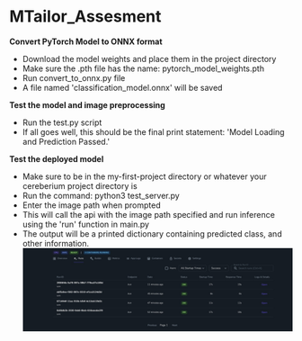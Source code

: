 # MTailor_Assesment
**Convert PyTorch Model to ONNX format**

- Download the model weights and place them in the project directory
- Make sure the .pth file has the name: pytorch_model_weights.pth
- Run convert_to_onnx.py file
- A file named 'classification_model.onnx' will be saved

**Test the model and image preprocessing**
- Run the test.py script
- If all goes well, this should be the final print statement: 'Model Loading and Prediction Passed.'

**Test the deployed model**
- Make sure to be in the my-first-project directory or whatever your cereberium project directory is
- Run the command: python3 test_server.py
- Enter the image path when prompted
- This will call the api with the image path specified and run inference using the 'run' function in main.py
- The output will be a printed dictionary containing predicted class, and other information.
![Preview](img.jpeg)
